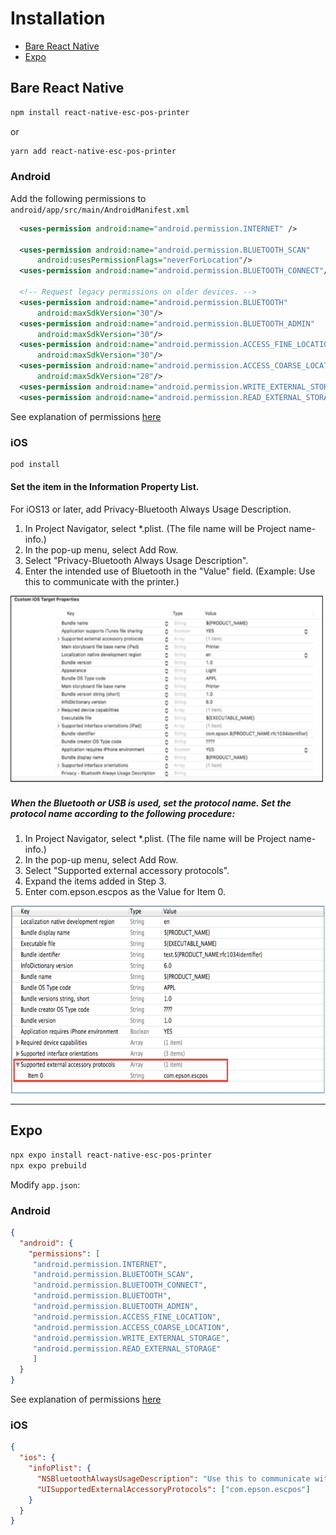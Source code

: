 
# Installation

- [Bare React Native](#bare-react-native)
- [Expo](#expo)


## Bare React Native

```sh
npm install react-native-esc-pos-printer
```

or

```sh
yarn add react-native-esc-pos-printer
```

### Android
Add the following permissions to `android/app/src/main/AndroidManifest.xml`

```xml
  <uses-permission android:name="android.permission.INTERNET" />

  <uses-permission android:name="android.permission.BLUETOOTH_SCAN"
      android:usesPermissionFlags="neverForLocation"/>
  <uses-permission android:name="android.permission.BLUETOOTH_CONNECT"/>

  <!-- Request legacy permissions on older devices. -->
  <uses-permission android:name="android.permission.BLUETOOTH"
      android:maxSdkVersion="30"/>
  <uses-permission android:name="android.permission.BLUETOOTH_ADMIN"
      android:maxSdkVersion="30"/>
  <uses-permission android:name="android.permission.ACCESS_FINE_LOCATION"
      android:maxSdkVersion="30"/>
  <uses-permission android:name="android.permission.ACCESS_COARSE_LOCATION"
      android:maxSdkVersion="28"/>
  <uses-permission android:name="android.permission.WRITE_EXTERNAL_STORAGE" android:maxSdkVersion="18"/>
  <uses-permission android:name="android.permission.READ_EXTERNAL_STORAGE" android:maxSdkVersion="18"/>
```

See explanation of permissions [here](./androidPermissions.md)

### iOS

```sh
pod install
```


#### Set the item in the Information Property List.
For iOS13 or later, add Privacy-Bluetooth Always Usage Description.
1. In Project Navigator, select *.plist. (The file name will be Project name-info.)
2. In the pop-up menu, select Add Row.
3. Select "Privacy-Bluetooth Always Usage Description".
4. Enter the intended use of Bluetooth in the "Value" field. (Example: Use this to communicate with the printer.)

<img src="../assets/ios-install-0.png"
     alt="Indoor Building Map Android"
     height="300"
/>

##### When the Bluetooth or USB is used, set the protocol name. Set the protocol name according to the following procedure:

1. In Project Navigator, select *.plist. (The file name will be Project name-info.)
2. In the pop-up menu, select Add Row.
3. Select "Supported external accessory protocols".
4. Expand the items added in Step 3.
5. Enter com.epson.escpos as the Value for Item 0.

<img src="../assets/ios-install.png"
     alt="Indoor Building Map Android"
     height="300"
/>

---
## Expo

```sh
npx expo install react-native-esc-pos-printer
npx expo prebuild
```

Modify `app.json`:

### Android
```JSON
{
  "android": {
    "permissions": [
     "android.permission.INTERNET",
     "android.permission.BLUETOOTH_SCAN",
     "android.permission.BLUETOOTH_CONNECT",
     "android.permission.BLUETOOTH",
     "android.permission.BLUETOOTH_ADMIN",
     "android.permission.ACCESS_FINE_LOCATION",
     "android.permission.ACCESS_COARSE_LOCATION",
     "android.permission.WRITE_EXTERNAL_STORAGE",
     "android.permission.READ_EXTERNAL_STORAGE"
     ]
  }
}
```

See explanation of permissions [here](./androidPermissions.md)

### iOS

```JSON
{
  "ios": {
    "infoPlist": {
      "NSBluetoothAlwaysUsageDescription": "Use this to communicate with the printer.",
      "UISupportedExternalAccessoryProtocols": ["com.epson.escpos"]
    }
  }
}
```

